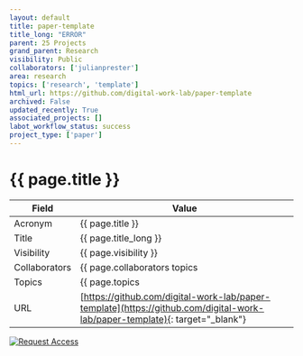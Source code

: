 ```yaml
---
layout: default
title: paper-template
title_long: "ERROR"
parent: 25 Projects
grand_parent: Research
visibility: Public
collaborators: ['julianprester']
area: research
topics: ['research', 'template']
html_url: https://github.com/digital-work-lab/paper-template
archived: False
updated_recently: True
associated_projects: []
labot_workflow_status: success
project_type: ['paper']
---
```


# {{ page.title }}

Field               | Value
------------------- | ----------------------------------
Acronym             | {{ page.title }}
Title               | {{ page.title_long }}
Visibility          | {{ page.visibility }}
Collaborators       | {{ page.collaborators topics | join: ", "}}
Topics              | {{ page.topics | join: ", " }}
URL                 | [https://github.com/digital-work-lab/paper-template](https://github.com/digital-work-lab/paper-template){: target="_blank"}

[![Request Access](https://img.shields.io/badge/Request-Access-blue?style=for-the-badge)](https://github.com/digital-work-lab/handbook/issues/new?assignees=geritwagner&labels=access+request&template=request-repo-access.md&title=%5BAccess+Request%5D+Request+for+access+to+repository)
